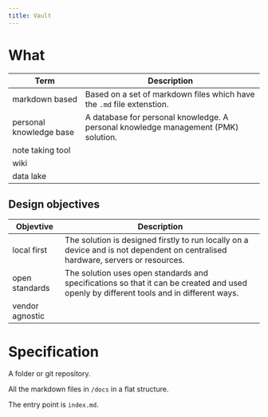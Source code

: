 ```yaml
---
title: Vault
---
```


# What

| Term | Description |
|-|-|
| markdown based | Based on a set of markdown files which have the `.md` file extenstion. |
| personal knowledge base | A database for personal knowledge. A personal knowledge management (PMK) solution. |
| note taking tool |
| wiki |
| data lake |

## Design objectives

| Objevtive | Description |
|-|-|
| local first | The solution is designed firstly to run locally on a device and is not dependent on centralised hardware, servers or resources. |
| open standards | The solution uses open standards and specifications so that it can be created and used openly by different tools and in different ways. |
| vendor agnostic | 

# Specification

A folder or git repository.

All the markdown files in `/docs` in a flat structure.

The entry point is `index.md`.
